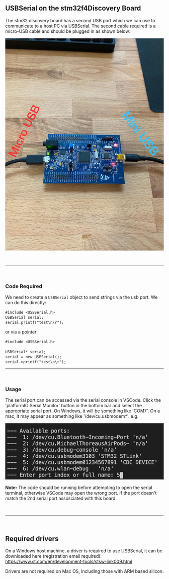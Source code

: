 ## USBSerial on the stm32f4Discovery Board

The stm32 discovery board has a second USB port which we can use to communicate to a host PC via USBSerial. The second cable required is a micro-USB cable and should be plugged in as shown below:

![USBSerial Connection](imgs/board.jpeg)

<br />


---

<br />

### Code Required

We need to create a `USBSerial` object to send strings via the usb port. We can do this directly:

```
#include <USBSerial.h>
USBSerial serial;
serial.printf("test\n\r");
```

or via a pointer:

```
#include <USBSerial.h>

USBSerial* serial;
serial = new USBSerial();
serial->printf("test\n\r");
```


---

<br />

### Usage

The serial port can be accessed via the serial console in VSCode. Click the 'platformIO Serial Monitor' button in the bottom bar and select the appropriate serial port. On Windows, it will be something like 'COM7'. On a mac, it may appear as something like '/dev/cu.usbmodem*'. e.g.

![serial](imgs/serial.png)


**Note:** The code should be running before attempting to open the serial terminal, otherwise VSCode may open the wrong port. If the port doesn't match the 2nd serial port assosciated with this board.

<br />

---

<br />

## Required drivers

On a Windows host machine, a driver is required to use USBSerial, it can be downloaded here (registration email required): https://www.st.com/en/development-tools/stsw-link009.html

Drivers are not required on Mac OS, including those with ARM based silicon.


